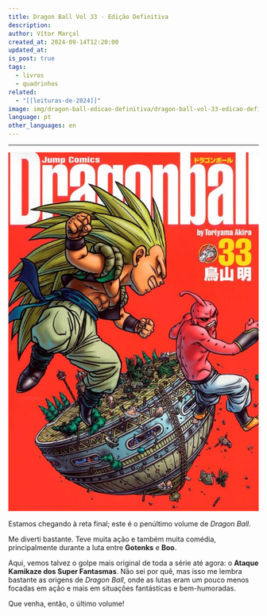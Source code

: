 ```yaml
---
title: Dragon Ball Vol 33 - Edição Definitiva
description: 
author: Vítor Marçal
created_at: 2024-09-14T12:20:00
updated_at: 
is_post: true
tags:
  - livros
  - quadrinhos
related:
  - "[[leituras-de-2024]]"
image: img/dragon-ball-edicao-definitiva/dragon-ball-vol-33-edicao-definitiva.jpg
language: pt
other_languages: en
---
```

----

![dragon-ball-vol-33-edicao-definitiva](img/dragon-ball-edicao-definitiva/dragon-ball-vol-33-edicao-definitiva.jpg)

Estamos chegando à reta final; este é o penúltimo volume de _Dragon Ball_.

Me diverti bastante. Teve muita ação e também muita comédia, principalmente durante a luta entre **Gotenks** e **Boo**.

Aqui, vemos talvez o golpe mais original de toda a série até agora: o **Ataque Kamikaze dos Super Fantasmas**. Não sei por quê, mas isso me lembra bastante as origens de _Dragon Ball_, onde as lutas eram um pouco menos focadas em ação e mais em situações fantásticas e bem-humoradas.

Que venha, então, o último volume!